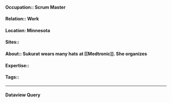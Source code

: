 #### Occupation:: Scrum Master
#### Relation:: Work
#### Location: Minnesota
#### Sites::
#### About:: Sukurat wears many hats at [[Medtronic]]. She organizes 
#### Expertise::
#### Tags::

---
#### Dataview Query
```dataview
```